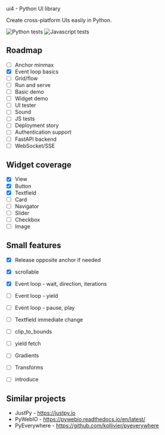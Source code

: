 ui4 - Python UI library

Create cross-platform UIs easily in Python.

![Python tests](https://github.com/mikaelho/ui4/actions/workflows/ui4.yaml/badge.svg) ![Javascript tests](https://github.com/mikaelho/ui4/actions/workflows/ui4-js.yaml/badge.svg)

Roadmap
-------

- [ ] Anchor minmax
- [x] Event loop basics
- [ ] Grid/flow
- [ ] Run and serve
- [ ] Basic demo
- [ ] Widget demo
- [ ] UI tester
- [ ] Sound
- [ ] JS tests
- [ ] Deployment story
- [ ] Authentication support
- [ ] FastAPI backend
- [ ] WebSocket/SSE

Widget coverage
---------------

- [x] View
- [x] Button
- [x] Textfield
- [ ] Card
- [ ] Navigator
- [ ] Slider
- [ ] Checkbox
- [ ] Image

Small features
--------------

- [x] Release opposite anchor if needed
- [x] scrollable
- [x] Event loop - wait, direction, iterations
- [ ] Event loop - yield
- [ ] Event loop - pause, play
- [ ] Textfield immediate change
- [ ] clip_to_bounds
- [ ] yield fetch
- [ ] Gradients
- [ ] Transforms
- [ ] introduce


Similar projects
----------------

* JustPy - https://justpy.io
* PyWebIO - https://pywebio.readthedocs.io/en/latest/
* PyEverywhere - https://github.com/kollivier/pyeverywhere

